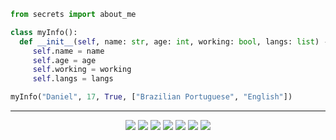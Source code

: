 ```py
from secrets import about_me

class myInfo():
  def __init__(self, name: str, age: int, working: bool, langs: list) -> None:
     self.name = name
     self.age = age
     self.working = working
     self.langs = langs

myInfo("Daniel", 17, True, ["Brazilian Portuguese", "English"])
```

___

<div align="center">
  <img src="https://img.shields.io/badge/Python-2%20Years-lightblue?style=for-the-badge&logo=python">
  <img src="https://img.shields.io/badge/Git-2%20Year-critical?style=for-the-badge&logo=git">
  <img src="https://img.shields.io/badge/Github-2%20Year-black?style=for-the-badge&logo=github">
  <img src="https://img.shields.io/badge/Linux-2%20Year-lightyellow?style=for-the-badge&logo=linux">
  <img src="https://img.shields.io/badge/Docker-3%20Months-blue?style=for-the-badge&logo=docker">
  <img src="https://img.shields.io/badge/Jekyll-2%20Weeks-lightgreen?style=for-the-badge&logo=jekyll">
  <img src="https://img.shields.io/badge/Cybersecurity-1.5%20Years-purple?style=for-the-badge&logo=insomnia">
</div>
